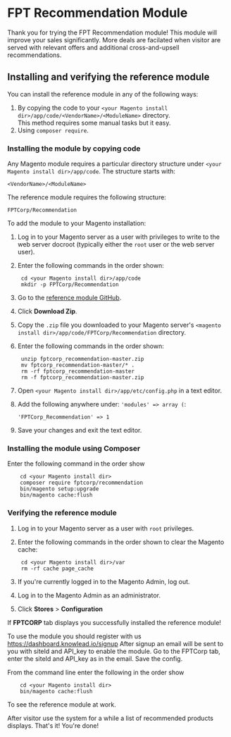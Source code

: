 # FPT Recommendation Module

Thank you for trying the FPT Recommendation module! 
This module will improve your sales significantly. More deals are facilated when visitor are served with relevant offers and additional cross-and-upsell recommendations.

## Installing and verifying the reference module

You can install the reference module in any of the following ways:

1. By copying the code to your `<your Magento install dir>/app/code/<VendorName>/<ModuleName>` directory.  
   This method requires some manual tasks but it easy.
2. Using `composer require`.


### Installing the module by copying code

Any Magento module requires a particular directory structure under `<your Magento install dir>/app/code`. The structure starts with:


	<VendorName>/<ModuleName>

The reference module requires the following structure:

	FPTCorp/Recommendation

To add the module to your Magento installation:

1. Log in to your Magento server as a user with privileges to write to the web server docroot (typically either the `root` user or the web server user).
2. Enter the following commands in the order shown:

		cd <your Magento install dir>/app/code
		mkdir -p FPTCorp/Recommendation

3. Go to the [reference module GitHub](https://github.com/ngoc-nguyen/fptcorp_recommendation).
4. Click **Download Zip**.
5. Copy the `.zip` file you downloaded to your Magento server's `<magento install dir>/app/code/FPTCorp/Recommendation` directory.
6. Enter the following commands in the order shown:

		unzip fptcorp_recommendation-master.zip
		mv fptcorp_recommendation-master/* .
		rm -rf fptcorp_recommendation-master
		rm -f fptcorp_recommendation-master.zip

6.	Open `<your Magento install dir>/app/etc/config.php` in a text editor.
7.	Add the following anywhere under: `'modules' => array (`:

		'FPTCorp_Recommendation' => 1

8.	Save your changes and exit the text editor.

### Installing the module using Composer

Enter the following command in the order show 

		cd <your Magento install dir>
		composer require fptcorp/recommendation
		bin/magento setup:upgrade
		bin/magento cache:flush

### Verifying the reference module

1. Log in to your Magento server as a user with `root` privileges.
2. Enter the following commands in the order shown to clear the Magento cache:

		cd <your Magento install dir>/var
		rm -rf cache page_cache


3. If you're currently logged in to the Magento Admin, log out.
4. Log in to the Magento Admin as an administrator.
5. Click **Stores** > **Configuration** 

If **FPTCORP** tab displays you successfully installed the reference module!

To use the module you should register with us https://dashboard.knowlead.io/signup 
After signup an email will be sent to you with siteId and API_key to enable the module.
Go to the FPTCorp tab, enter the siteId and API_key as in the email. Save the config.

From the command line enter the following in the order show 

		cd <your Magento install dir>
		bin/magento cache:flush

To see the reference module at work.

After visitor use the system for a while a list of recommended products displays. That's it! You're done!